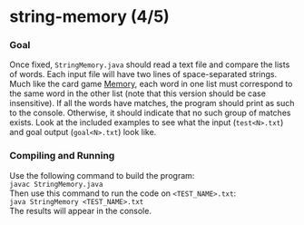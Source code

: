 # string-memory (4/5)
### Goal
Once fixed, `StringMemory.java` should read a text file and compare the lists of words. Each input file will have two lines of space-separated strings. Much like the card game [Memory](https://en.wikipedia.org/wiki/Concentration_(card_game)), each word in one list must correspond to the same word in the other list (note that this version should be case insensitive). If all the words have matches, the program should print as such to the console. Otherwise, it should indicate that no such group of matches exists. Look at the included examples to see what the input (`test<N>.txt`) and goal output (`goal<N>.txt`) look like.
### Compiling and Running
Use the following command to build the program:\
`javac StringMemory.java`\
Then use this command to run the code on `<TEST_NAME>.txt`:\
`java StringMemory <TEST_NAME>.txt`\
The results will appear in the console.